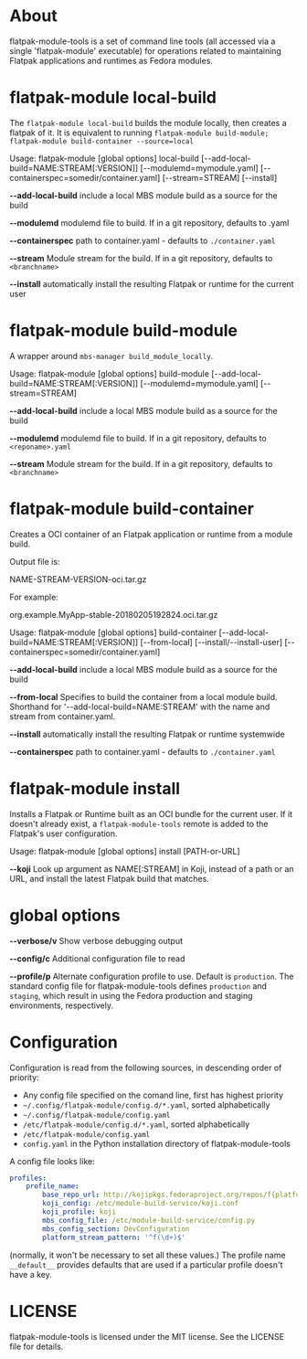About
=====
flatpak-module-tools is a set of command line tools (all accessed via a single
'flatpak-module' executable) for operations related to maintaining Flatpak
applications and runtimes as Fedora modules.

flatpak-module local-build
==========================
The `flatpak-module local-build` builds the module locally, then creates a flatpak of it.
It is equivalent to running `flatpak-module build-module; flatpak-module build-container --source=local`

Usage:
    flatpak-module [global options] local-build
	     [--add-local-build=NAME:STREAM[:VERSION]]
		 [--modulemd=mymodule.yaml]
		 [--containerspec=somedir/container.yaml]
		 [--stream=STREAM]
	     [--install]

**--add-local-build**
include a local MBS module build as a source for the build

**--modulemd**
modulemd file to build. If in a git repository, defaults to <reponame>.yaml

**--containerspec**
path to container.yaml - defaults to `./container.yaml`

**--stream**
Module stream for the build. If in a git repository, defaults to `<branchname>`

**--install**
automatically install the resulting Flatpak or runtime for the current user

flatpak-module build-module
===========================
A wrapper around `mbs-manager build_module_locally`.

Usage:
    flatpak-module [global options] build-module
	     [--add-local-build=NAME:STREAM[:VERSION]]
		 [--modulemd=mymodule.yaml]
		 [--stream=STREAM]

**--add-local-build**
include a local MBS module build  as a source for the build

**--modulemd**
modulemd file to build. If in a git repository, defaults to `<reponame>.yaml`

**--stream**
Module stream for the build. If in a git repository, defaults to `<branchname>`

flatpak-module build-container
==============================
Creates a OCI container of an Flatpak application or runtime from a module build.

Output file is:

 NAME-STREAM-VERSION-oci.tar.gz

For example:

 org.example.MyApp-stable-20180205192824.oci.tar.gz

Usage:
    flatpak-module [global options] build-container
	     [--add-local-build=NAME:STREAM[:VERSION]]
	     [--from-local]
	     [--install/--install-user]
		 [--containerspec=somedir/container.yaml]

**--add-local-build**
include a local MBS module build  as a source for the build

**--from-local**
Specifies to build the container from a local module build. Shorthand for '--add-local-build=NAME:STREAM' with the name and stream from container.yaml.

**--install**
automatically install the resulting Flatpak or runtime systemwide

**--containerspec**
path to container.yaml - defaults to `./container.yaml`

flatpak-module install
======================

Installs a Flatpak or Runtime built as an OCI bundle for the current user. If it doesn't
already exist, a `flatpak-module-tools` remote is added to the Flatpak's user configuration.

Usage:
    flatpak-module [global options] install [PATH-or-URL]


**--koji**
Look up argument as NAME[:STREAM] in Koji, instead of a path or an URL, and install the latest
Flatpak build that matches.

global options
==============

**--verbose/v**
Show verbose debugging output

**--config/c**
Additional configuration file to read

**--profile/p**
Alternate configuration profile to use. Default is `production`. The standard config file
for flatpak-module-tools defines `production` and `staging`, which result in using the
Fedora production and staging environments, respectively.

Configuration
=============
Configuration is read from the following sources, in descending order of priority:

* Any config file specified on the comand line, first has highest priority
* `~/.config/flatpak-module/config.d/*.yaml`, sorted alphabetically
* `~/.config/flatpak-module/config.yaml`
* `/etc/flatpak-module/config.d/*.yaml`, sorted alphabetically
* `/etc/flatpak-module/config.yaml`
* `config.yaml` in the Python installation directory of flatpak-module-tools

A config file looks like:

``` yaml
profiles:
    profile_name:
        base_repo_url: http://kojipkgs.fedoraproject.org/repos/f{platform}/latest/$basearch
        koji_config: /etc/module-build-service/koji.conf
        koji_profile: koji
        mbs_config_file: /etc/module-build-service/config.py
        mbs_config_section: DevConfiguration
        platform_stream_pattern: '^f(\d+)$'
```

(normally, it won't be necessary to set all these values.) The profile name `__default__` provides defaults that
are used if a particular profile doesn't have a key.

LICENSE
=======
flatpak-module-tools is licensed under the MIT license. See the LICENSE file for details.
